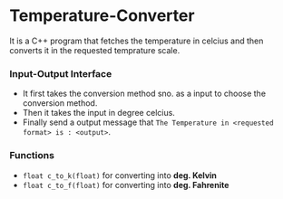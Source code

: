 # Temperature-Converter
It is a C++ program that fetches the temperature in celcius and then converts it in the requested temprature scale.

### Input-Output Interface 
- It first takes the conversion method sno. as a input to choose the conversion method.
- Then it takes the input in degree celcius.
- Finally send a output message that `The Temperature in <requested format> is : <output>`.

### Functions
- `float c_to_k(float)` for converting into **deg. Kelvin**
- `float c_to_f(float)` for converting into **deg. Fahrenite**

